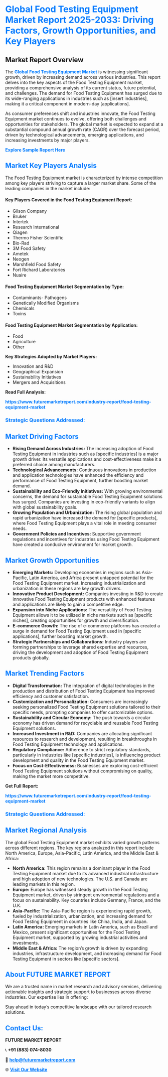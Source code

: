 <h1 style="color: #007BFF;">Global Food Testing Equipment Market Report 2025-2033: Driving Factors, Growth Opportunities, and Key Players</h1>

<section id="overview">
<h2>Market Report Overview</h2>
<p>The <a href="https://www.futuremarketreport.com/industry-report/food-testing-equipment-market" style="color: #007BFF; text-decoration: none;"><strong>Global Food Testing Equipment Market</strong></a> is witnessing significant growth, driven by increasing demand across various industries. This report delves into the key aspects of the Food Testing Equipment market, providing a comprehensive analysis of its current status, future potential, and challenges. The demand for Food Testing Equipment has surged due to its wide-ranging applications in industries such as [insert industries], making it a critical component in modern-day [applications].</p>
<p>As consumer preferences shift and industries innovate, the Food Testing Equipment market continues to evolve, offering both challenges and opportunities for stakeholders. The global market is expected to expand at a substantial compound annual growth rate (CAGR) over the forecast period, driven by technological advancements, emerging applications, and increasing investments by major players.</p>
</section>

<section id="overview">
<p><a href="https://www.futuremarketreport.com/request-sample/reportId=58371" style="color: #007BFF; text-decoration: none;"><strong>Explore Sample Report Here</strong></a></p>
</section>

<section id="key-players">
<h2 style="color: #007BFF;">Market Key Players Analysis</h2>
<p>The Food Testing Equipment market is characterized by intense competition among key players striving to capture a larger market share. Some of the leading companies in the market include:</p>
<h4>Key Players Covered in the Food Testing Equipment Report:</h4>
<ul><li>Gilson Company</li><li>Bruker</li><li>Intertek</li><li>Research International</li><li>Qiagen</li><li>Thermo Fisher Scientific</li><li>Bio-Rad</li><li>3M Food Safety</li><li>Ametek</li><li>Neogen</li><li>Marshfield Food Safety</li><li>Fort Richard Laboratories</li><li>Nuaire</li></ul>
<h4>Food Testing Equipment Market Segmentation by Type:</h4>
<ul><li>Contaminants- Pathogens</li><li>Genetically Modified Organisms</li><li>Chemicals</li><li>Toxins</li></ul>

<h4>Food Testing Equipment Market Segmentation by Application:</h4>
<ul><li>Food</li><li>Agriculture</li><li>Other</li></ul>
<p><strong>Key Strategies Adopted by Market Players:</strong></p>
<ul>
<li>Innovation and R&D</li>
<li>Geographical Expansion</li>
<li>Sustainability Initiatives</li>
<li>Mergers and Acquisitions</li>
</ul>
</section>

<section>
<p><strong>Read Full Analysis: </strong></p><a href="https://www.futuremarketreport.com/industry-report/food-testing-equipment-market" style="color: #007BFF; text-decoration: none;"><strong>https://www.futuremarketreport.com/industry-report/food-testing-equipment-market</strong></a>
<h3 style="color: #007BFF;">Strategic Questions Addressed:</h3>
</section>

<section id="driving-factors">
<h2 style="color: #007BFF;">Market Driving Factors</h2>
<ul>
<li><strong>Rising Demand Across Industries:</strong> The increasing adoption of Food Testing Equipment in industries such as [specific industries] is a major growth driver. Its versatile applications and cost-effectiveness make it a preferred choice among manufacturers.</li>
<li><strong>Technological Advancements:</strong> Continuous innovations in production and application technologies have enhanced the efficiency and performance of Food Testing Equipment, further boosting market demand.</li>
<li><strong>Sustainability and Eco-Friendly Initiatives:</strong> With growing environmental concerns, the demand for sustainable Food Testing Equipment solutions has surged. Companies are investing in eco-friendly variants to align with global sustainability goals.</li>
<li><strong>Growing Population and Urbanization:</strong> The rising global population and rapid urbanization have increased the demand for [specific products], where Food Testing Equipment plays a vital role in meeting consumer needs.</li>
<li><strong>Government Policies and Incentives:</strong> Supportive government regulations and incentives for industries using Food Testing Equipment have created a conducive environment for market growth.</li>
</ul>
</section>

<section id="growth-opportunities">
<h2 style="color: #007BFF;">Market Growth Opportunities</h2>
<ul>
<li><strong>Emerging Markets:</strong> Developing economies in regions such as Asia-Pacific, Latin America, and Africa present untapped potential for the Food Testing Equipment market. Increasing industrialization and urbanization in these regions are key growth drivers.</li>
<li><strong>Innovative Product Development:</strong> Companies investing in R&D to create innovative Food Testing Equipment products with enhanced features and applications are likely to gain a competitive edge.</li>
<li><strong>Expansion into Niche Applications:</strong> The versatility of Food Testing Equipment allows it to be utilized in niche markets such as [specific niches], creating opportunities for growth and diversification.</li>
<li><strong>E-commerce Growth:</strong> The rise of e-commerce platforms has created a surge in demand for Food Testing Equipment used in [specific applications], further boosting market growth.</li>
<li><strong>Strategic Partnerships and Collaborations:</strong> Industry players are forming partnerships to leverage shared expertise and resources, driving the development and adoption of Food Testing Equipment products globally.</li>
</ul>
</section>

<section id="trending-factors">
<h2 style="color: #007BFF;">Market Trending Factors</h2>
<ul>
<li><strong>Digital Transformation:</strong> The integration of digital technologies in the production and distribution of Food Testing Equipment has improved efficiency and customer satisfaction.</li>
<li><strong>Customization and Personalization:</strong> Consumers are increasingly seeking personalized Food Testing Equipment solutions tailored to their specific needs, prompting companies to offer customizable options.</li>
<li><strong>Sustainability and Circular Economy:</strong> The push towards a circular economy has driven demand for recyclable and reusable Food Testing Equipment solutions.</li>
<li><strong>Increased Investment in R&D:</strong> Companies are allocating significant resources to research and development, resulting in breakthroughs in Food Testing Equipment technology and applications.</li>
<li><strong>Regulatory Compliance:</strong> Adherence to strict regulatory standards, particularly in industries like [specific industries], is influencing product development and quality in the Food Testing Equipment market.</li>
<li><strong>Focus on Cost-Effectiveness:</strong> Businesses are exploring cost-efficient Food Testing Equipment solutions without compromising on quality, making the market more competitive.</li>
</ul>
</section>

<section>
<p><strong>Get Full Report: </strong></p><a href="https://www.futuremarketreport.com/industry-report/food-testing-equipment-market" style="color: #007BFF; text-decoration: none;"><strong>https://www.futuremarketreport.com/industry-report/food-testing-equipment-market</strong></a>
<h3 style="color: #007BFF;">Strategic Questions Addressed:</h3>
</section>


<section id="regional-analysis">
<h2 style="color: #007BFF;">Market Regional Analysis</h2>
<p>The global Food Testing Equipment market exhibits varied growth patterns across different regions. The key regions analyzed in this report include North America, Europe, Asia-Pacific, Latin America, and the Middle East & Africa:</p>
<ul>
<li><strong>North America:</strong> This region remains a dominant player in the Food Testing Equipment market due to its advanced industrial infrastructure and high adoption of new technologies. The U.S. and Canada are leading markets in this region.</li>
<li><strong>Europe:</strong> Europe has witnessed steady growth in the Food Testing Equipment market, driven by stringent environmental regulations and a focus on sustainability. Key countries include Germany, France, and the U.K.</li>
<li><strong>Asia-Pacific:</strong> The Asia-Pacific region is experiencing rapid growth, fueled by industrialization, urbanization, and increasing demand for Food Testing Equipment in countries like China, India, and Japan.</li>
<li><strong>Latin America:</strong> Emerging markets in Latin America, such as Brazil and Mexico, present significant opportunities for the Food Testing Equipment market, supported by growing industrial activities and investments.</li>
<li><strong>Middle East & Africa:</strong> The region’s growth is driven by expanding industries, infrastructure development, and increasing demand for Food Testing Equipment in sectors like [specific sectors].</li>
</ul>
</section>

<footer>
<h2 style="color: #007BFF;">About FUTURE MARKET REPORT</h2>
<p>We are a trusted name in market research and advisory services, delivering actionable insights and strategic support to businesses across diverse industries. Our expertise lies in offering:</p>

<p>Stay ahead in today’s competitive landscape with our tailored research solutions.</p>

<h2 style="color: #007BFF;">Contact Us:</h2>
<p><strong>FUTURE MARKET REPORT</strong></p>
<p>📞 <strong>+91 (883) 074-8030</strong></p>
<p>📧 <strong><a href="mailto:help@futuremarketreport.com" style="color: #007BFF;">help@futuremarketreport.com</a></strong></p>
<p>🌐 <strong><a href="https://www.futuremarketreport.com/" style="color: #007BFF;">Visit Our Website</a></strong></p>
</footer>